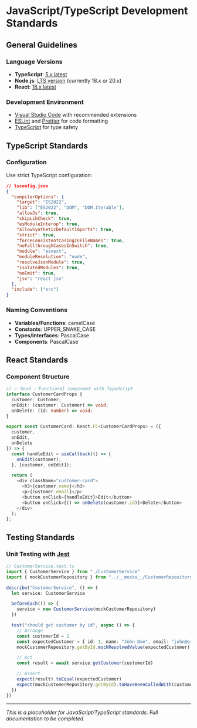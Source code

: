 # JavaScript/TypeScript Development Standards

## General Guidelines

### Language Versions

- **TypeScript**: [5.x latest](https://www.typescriptlang.org/)
- **Node.js**: [LTS version](https://nodejs.org/) (currently 18.x or 20.x)
- **React**: [18.x latest](https://react.dev/)

### Development Environment

- [Visual Studio Code](https://code.visualstudio.com/) with recommended extensions
- [ESLint](https://eslint.org/) and [Prettier](https://prettier.io/) for code formatting
- [TypeScript](https://www.typescriptlang.org/) for type safety

## TypeScript Standards

### Configuration

Use strict TypeScript configuration:

```json
// tsconfig.json
{
  "compilerOptions": {
    "target": "ES2022",
    "lib": ["ES2022", "DOM", "DOM.Iterable"],
    "allowJs": true,
    "skipLibCheck": true,
    "esModuleInterop": true,
    "allowSyntheticDefaultImports": true,
    "strict": true,
    "forceConsistentCasingInFileNames": true,
    "noFallthroughCasesInSwitch": true,
    "module": "esnext",
    "moduleResolution": "node",
    "resolveJsonModule": true,
    "isolatedModules": true,
    "noEmit": true,
    "jsx": "react-jsx"
  },
  "include": ["src"]
}
```

### Naming Conventions

- **Variables/Functions**: camelCase
- **Constants**: UPPER_SNAKE_CASE
- **Types/Interfaces**: PascalCase
- **Components**: PascalCase

## React Standards

### Component Structure

```typescript
// ✅ Good - Functional component with TypeScript
interface CustomerCardProps {
  customer: Customer;
  onEdit: (customer: Customer) => void;
  onDelete: (id: number) => void;
}

export const CustomerCard: React.FC<CustomerCardProps> = ({
  customer,
  onEdit,
  onDelete
}) => {
  const handleEdit = useCallback(() => {
    onEdit(customer);
  }, [customer, onEdit]);

  return (
    <div className="customer-card">
      <h3>{customer.name}</h3>
      <p>{customer.email}</p>
      <button onClick={handleEdit}>Edit</button>
      <button onClick={() => onDelete(customer.id)}>Delete</button>
    </div>
  );
};
```

## Testing Standards

### Unit Testing with [Jest](https://jestjs.io/)

```typescript
// CustomerService.test.ts
import { CustomerService } from "./CustomerService"
import { mockCustomerRepository } from "../__mocks__/CustomerRepository"

describe("CustomerService", () => {
  let service: CustomerService

  beforeEach(() => {
    service = new CustomerService(mockCustomerRepository)
  })

  test("should get customer by id", async () => {
    // Arrange
    const customerId = 1
    const expectedCustomer = { id: 1, name: "John Doe", email: "john@example.com" }
    mockCustomerRepository.getById.mockResolvedValue(expectedCustomer)

    // Act
    const result = await service.getCustomer(customerId)

    // Assert
    expect(result).toEqual(expectedCustomer)
    expect(mockCustomerRepository.getById).toHaveBeenCalledWith(customerId)
  })
})
```

---

_This is a placeholder for JavaScript/TypeScript standards. Full documentation to be completed._
